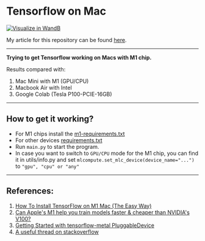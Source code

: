 # Tensorflow on Mac

[![Visualize in WandB](https://raw.githubusercontent.com/wandb/assets/main/wandb-github-badge-28.svg)](https://wandb.ai/kad99kev/m1-benchmark)

My article for this repository can be found [here](https://kad99kev.github.io/training-on-the-m1).

---

**Trying to get Tensorflow working on Macs with M1 chip.**

Results compared with:
1. Mac Mini with M1 (GPU/CPU)
2. Macbook Air with Intel
3. Google Colab (Tesla P100-PCIE-16GB)

---

## How to get it working?

* For M1 chips install the [m1-requirements.txt](https://github.com/kad99kev/TFonMac/blob/master/m1-requirements.txt)
* For other devices [requirements.txt](https://github.com/kad99kev/TFonMac/blob/master/requirements.txt)
* Run ```main.py``` to start the program.
* In case you want to switch to ```GPU/CPU``` mode for the M1 chip, you can find it in utils/info.py and set ```mlcompute.set_mlc_device(device_name="...")``` to ```"gpu", "cpu" or "any"```

---

## References:

1. [How To Install TensorFlow on M1 Mac (The Easy Way)](https://caffeinedev.medium.com/how-to-install-tensorflow-on-m1-mac-8e9b91d93706)
2. [Can Apple's M1 help you train models faster & cheaper than NVIDIA's V100?](https://wandb.ai/vanpelt/m1-benchmark/reports/Can-Apple-s-M1-help-you-train-models-faster-cheaper-than-NVIDIA-s-V100---VmlldzozNTkyMzg)
3. [Getting Started with tensorflow-metal PluggableDevice](https://developer.apple.com/metal/tensorflow-plugin/)
4. [A useful thread on stackoverflow](https://stackoverflow.com/questions/67167886/make-tensorflow-use-the-gpu-on-an-arm-mac)
